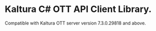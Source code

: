 # Kaltura C# OTT API Client Library.
Compatible with Kaltura OTT server version 7.3.0.29818 and above.
